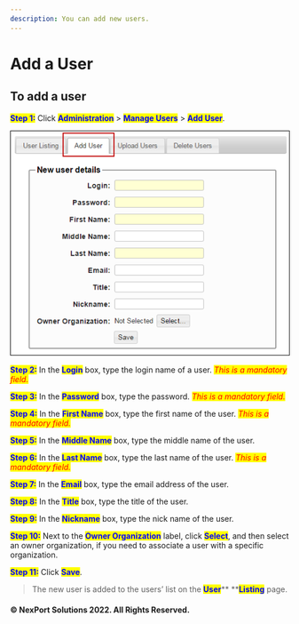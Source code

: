 ```yaml
---
description: You can add new users.
---
```


# Add a User

## **To add a user**

<mark style="color:blue;">**Step 1:**</mark> Click <mark style="color:blue;">**Administration**</mark> > <mark style="color:blue;">**Manage Users**</mark> > <mark style="color:blue;">**Add User**</mark>.

![](../../../.gitbook/assets/add_usere621.png)

<mark style="color:blue;">**Step 2:**</mark>  In the <mark style="color:blue;">**Login**</mark> box, type the login name of a user.  _<mark style="color:red;background-color:yellow;">This is a mandatory field.</mark>_

<mark style="color:blue;">**Step 3:**</mark> In the <mark style="color:blue;">**Password**</mark> box, type the password.  _<mark style="color:red;background-color:yellow;">This is a mandatory field.</mark>_

<mark style="color:blue;">**Step 4:**</mark> In the <mark style="color:blue;">**First Name**</mark> box, type the first name of the user.  _<mark style="color:red;background-color:yellow;">This is a mandatory field.</mark>_

<mark style="color:blue;">**Step 5:**</mark> In the <mark style="color:blue;">**Middle Name**</mark> box, type the middle name of the user.

<mark style="color:blue;">**Step 6:**</mark>  In the <mark style="color:blue;">**Last Name**</mark> box, type the last name of the user.  _<mark style="color:red;background-color:yellow;">This is a mandatory field.</mark>_

<mark style="color:blue;">**Step 7:**</mark> In the <mark style="color:blue;">**Email**</mark> box, type the email address of the user.

<mark style="color:blue;">**Step 8:**</mark> In the <mark style="color:blue;">**Title**</mark> box, type the title of the user.

<mark style="color:blue;">**Step 9:**</mark>  In the <mark style="color:blue;">**Nickname**</mark> box, type the nick name of the user.

<mark style="color:blue;">**Step 10:**</mark>  Next to the <mark style="color:blue;">**Owner Organization**</mark> label, click <mark style="color:blue;">**Select**</mark>, and then select an owner organization, if you need to associate a user with a specific organization.

<mark style="color:blue;">**Step 11:**</mark>  Click <mark style="color:blue;">**Save**</mark>.

> The new user is added to the users’ list on the <mark style="color:blue;">**User**</mark>**  **<mark style="color:blue;">**Listing**</mark> page.

#### © NexPort Solutions 2022. All Rights Reserved.
